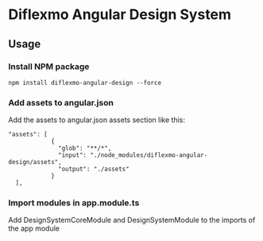 # Diflexmo Angular Design System

## Usage

### Install NPM package

`npm install diflexmo-angular-design --force`

### Add assets to **angular.json**

Add the assets to angular.json assets section like this:

```
"assets": [
            {
              "glob": "**/*",
              "input": "./node_modules/diflexmo-angular-design/assets",
              "output": "./assets"
            }
  ],
```

### Import modules in **app.module.ts**

Add DesignSystemCoreModule and DesignSystemModule to the imports of the app module
